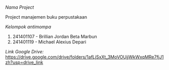 *Nama Project*

Project manajemen buku perpustakaan

*Kelompok antimompa*
1. 241401107 - Brillian Jordan Beta Marbun
2. 241401119 - Michael Alexius Depari

*Link Google Drive:*
https://drive.google.com/drive/folders/1afLjSxXt_3MoVOUjjWkWxqMRe7fjJ1zh?usp=drive_link
